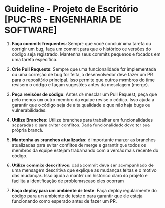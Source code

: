 # Guideline - Projeto de Escritório [PUC-RS - ENGENHARIA DE SOFTWARE]

1. **Faça commits frequentes**: Sempre que você concluir uma tarefa ou corrigir um bug, faça um commit para que o histórico de versões do código seja registrado. Mantenha seus commits pequenos e focados em uma tarefa específica.

2. **Crie Pull Requests**: Sempre que uma funcionalidade for implementada ou uma correção de bug for feita, o desenvolvedor deve fazer um PR para o repositório principal. Isso permite que outros membros do time revisem o código e façam sugestões antes da mesclagem (merge).

3. **Peça revisões de código**: Antes de mesclar um Pull Request, peça que pelo menos um outro membro da equipe revise o código. Isso ajuda a garantir que o código seja de alta qualidade e que não haja bugs ou vulnerabilidades.

4. **Utilize Branches**: Utilize branches para trabalhar em funcionalidades separadas e para evitar conflitos. Cada funcionalidade deve ter sua própria branch.

5. **Mantenha as branches atualizadas**: é importante manter as branches atualizadas para evitar conflitos de merge e garantir que todos os membros da equipe estejam trabalhando com a versão mais recente do código.

6. **Utilize commits descritivos**: cada commit deve ser acompanhado de uma mensagem descritiva que explique as mudanças feitas e o motivo das mudanças. Isso ajuda a manter um histórico claro do projeto e facilita a identificação de problemascaso eles ocorram.

7. **Faça deploy para um ambiente de teste**: Faça deploy regularmente do código para um ambiente de teste o para garantir que ele esteja funcionando como esperado antes de fazer um PR.
